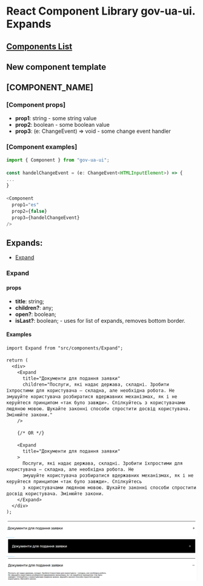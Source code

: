 # React Component Library gov-ua-ui. Expands

## [Components List](COMPONENTS_LIST.md)

## New component template

## [COMPONENT_NAME]

### [Component props]

- **prop1**: string - some string value
- **prop2**: boolean - some boolean value
- **prop3**: (e: ChangeEvent<HTMLInputElement>) => void - some change event handler

### [Component examples]

```js
import { Component } from "gov-ua-ui";

const handelChangeEvent = (e: ChangeEvent<HTMLInputElement>) => {
...
}

<Component
  prop1="es"
  prop2={false}
  prop3={handelChangeEvent}
/>
```

## Expands:

- [Expand](#Expand)

### Expand

<a name="Expand"></a>

#### props

- **title**: string;
- **children?**: any;
- **open?**: boolean;
- **isLast?**: boolean; - uses for list of expands, removes bottom border.

#### Examples

```tsx
import Expand from "src/components/Expand";

return (
  <div>
    <Expand
      title="Документи для подання заявки"
      children="Послуги, які надає держава, складні. Зробити їхпростими для користувача – складна, але необхідна робота. Не змушуйте користувача розбиратися вдержавних механізмах, як і не керуйтеся принципом «так було завжди». Спілкуйтесь з користувачами людяною мовою. Шукайте законні способи спростити досвід користувача. Змінюйте закони."
    />

    {/* OR */}

    <Expand
      title="Документи для подання заявки"
    >
      Послуги, які надає держава, складні. Зробити їхпростими для користувача – складна, але необхідна робота. Не
      змушуйте користувача розбиратися вдержавних механізмах, як і не керуйтеся принципом «так було завжди». Спілкуйтесь
      з користувачами людяною мовою. Шукайте законні способи спростити досвід користувача. Змінюйте закони.
    </Expand>
  </div>
);
```
![img_3.png](mdImages/Expand_1.png)
![img_4.png](mdImages/Expand_2.png)
![img_5.png](mdImages/Expand_3.png)
